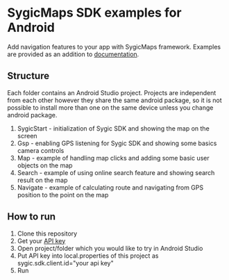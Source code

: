 # SygicMaps SDK examples for Android

Add navigation features to your app with SygicMaps framework. Examples are provided as an addition to [documentation](https://developers.sygic.com/maps-sdk/android/getting_started/).

## Structure

Each folder contains an Android Studio project. Projects are independent from each other however they share the same android package, so it is not possible to install more than one on the same device unless you change android package.

1. SygicStart - initialization of Sygic SDK and showing the map on the screen
2. Gsp - enabling GPS listening for Sygic SDK and showing some basics camera controls
3. Map - example of handling map clicks and adding some basic user objects on the map
4. Search - example of using online search feature and showing search result on the map
5. Navigate - example of calculating route and navigating from GPS position to the point on the map

## How to run

1. Clone this repository
2. Get your [API key](https://www.sygic.com/enterprise/get-api-key)
3. Open project/folder which you would like to try in Android Studio
4. Put API key into local.properties of this project as sygic.sdk.client.id="your api key"
5. Run
